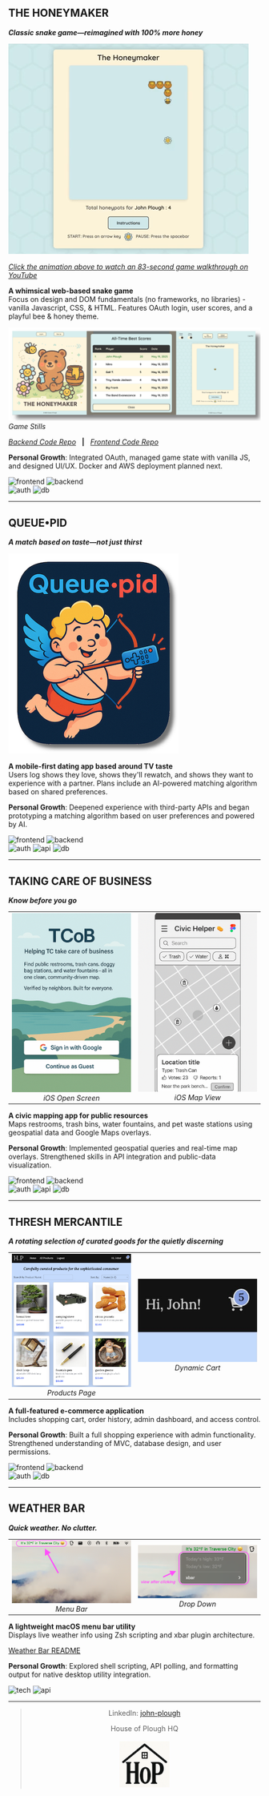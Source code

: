## THE HONEYMAKER

**_Classic snake game—reimagined with 100% more honey_**

<a href="https://youtu.be/h-B67vZrGhE" target="_blank">
  <img src="assets/HoneymakerGiphy.gif" alt="90-second Walkthrough" />
</a>  
<p><em><a href="https://youtu.be/h-B67vZrGhE" target="_blank">Click the animation above to watch an 83-second game walkthrough on YouTube</a></em></p>

**A whimsical web-based snake game**  
Focus on design and DOM fundamentals (no frameworks, no libraries) - vanilla Javascript, CSS, & HTML. Features OAuth login, user scores, and a playful bee & honey theme.

![Game Stills](assets/HMStillsShadowed.png)
_Game Stills_

[_Backend Code Repo_](https://github.com/John-Plough/snake-api.git)&nbsp;&nbsp;&nbsp;**|**&nbsp;&nbsp;&nbsp;[_Frontend Code Repo_](https://github.com/John-Plough/honeymaker.git)

**Personal Growth**: Integrated OAuth, managed game state with vanilla JS, and designed UI/UX. Docker and AWS deployment planned next.

![frontend](https://img.shields.io/badge/frontend-Vanilla%20JS%20%7C%20CSS%20%7C%20HTML-blue) ![backend](https://img.shields.io/badge/backend-Ruby%20on%20Rails-crimson)<br>
![auth](https://img.shields.io/badge/auth-Google%20%26%20GitHub%20OAuth-orange) ![db](https://img.shields.io/badge/database-PostgreSQL-blueviolet)

---

## QUEUE•PID

**_A match based on taste—not just thirst_**

![Queuepid Logo](assets/QueuepidTextLogoWeb.png)

**A mobile-first dating app based around TV taste**  
Users log shows they love, shows they'll rewatch, and shows they want to experience with a partner. Plans include an AI-powered matching algorithm based on shared preferences.

**Personal Growth**: Deepened experience with third-party APIs and began prototyping a matching algorithm based on user preferences and powered by AI.

![frontend](https://img.shields.io/badge/frontend-React%20%2B%20TailwindCSS-blue) ![backend](https://img.shields.io/badge/backend-Ruby%20on%20Rails-crimson)<br>
![auth](https://img.shields.io/badge/auth-Google%20OAuth-orange) ![api](https://img.shields.io/badge/API-TMDb-darkgreen) ![db](https://img.shields.io/badge/database-PostgreSQL-blueviolet)

---

## TAKING CARE OF BUSINESS

**_Know before you go_**

<table>
  <tr>
    <td align="center">
      <img src="assets/TCoB_Screen.png" width="250"/><br>
      <em>iOS Open Screen</em>
    </td>
    <td align="center">
      <img src="assets/AppScreen.png" width="250"/><br>
      <em>iOS Map View</em>
    </td>
  </tr>
</table>

**A civic mapping app for public resources**  
Maps restrooms, trash bins, water fountains, and pet waste stations using geospatial data and Google Maps overlays.

**Personal Growth**: Implemented geospatial queries and real-time map overlays. Strengthened skills in API integration and public-data visualization.

<!-- ![frontend](https://img.shields.io/badge/frontend-React%20%2B%20TailwindCSS-blue)<br>
![backend](https://img.shields.io/badge/backend-Rails%20API%20%2B%20PostGIS-red)<br>
![auth](https://img.shields.io/badge/auth-Google%20%20OAuth-orange)<br>
![api](https://img.shields.io/badge/API-Google%20Maps%20JS%20%2B%20Google%20Geocoding-darkgreen)<br>
![db](https://img.shields.io/badge/database-PostgreSQL-blueviolet) -->

![frontend](https://img.shields.io/badge/frontend-React%20%2B%20TailwindCSS-blue) ![backend](https://img.shields.io/badge/backend-Ruby%20on%20Rails%20%2B%20PostGIS-crimson)<br>
![auth](https://img.shields.io/badge/auth-Google%20OAuth-orange) ![api](https://img.shields.io/badge/API-Google%20Maps%20JS%20%2B%20Google%20Geocoding-darkgreen) ![db](https://img.shields.io/badge/database-PostgreSQL-blueviolet)

---

## THRESH MERCANTILE

**_A rotating selection of curated goods for the quietly discerning_**

<table>
  <tr>
    <td align="center">
      <img src="assets/hop1a.png" width="250"/><br>
      <em>Products Page</em>
    </td>
    <td align="center">
      <img src="assets/hop4.jpg" width="250"/><br>
      <em>Dynamic Cart</em>
    </td>
  </tr>
</table>

**A full-featured e-commerce application**  
Includes shopping cart, order history, admin dashboard, and access control.

**Personal Growth**: Built a full shopping experience with admin functionality. Strengthened understanding of MVC, database design, and user permissions.

![frontend](https://img.shields.io/badge/frontend-React%20%2B%20TailwindCSS-blue) ![backend](https://img.shields.io/badge/backend-Ruby%20on%20Rails-crimson)<br>
![auth](https://img.shields.io/badge/auth-Role--Based--Access-orange) ![db](https://img.shields.io/badge/database-PostgreSQL-blueviolet)

---

## WEATHER BAR

**_Quick weather. No clutter._**

<table>
  <tr>
    <td align="center">
      <img src="assets/WeatherApp1.png" width="250"/><br>
      <em>Menu Bar</em>
    </td>
    <td align="center">
      <img src="assets/WeatherApp2.png" width="250"/><br>
      <em>Drop Down</em>
    </td>
  </tr>
</table>

**A lightweight macOS menu bar utility**  
Displays live weather info using Zsh scripting and xbar plugin architecture.

[Weather Bar README](https://github.com/John-Plough/xbar/blob/main/README.md)

**Personal Growth**: Explored shell scripting, API polling, and formatting output for native desktop utility integration.

![tech](https://img.shields.io/badge/tech-Zsh%20%2F%20xbar-pink) ![api](https://img.shields.io/badge/API-OpenWeather-darkgreen)

---

<blockquote>
  <p align="center">
    LinkedIn: <a href="https://www.linkedin.com/in/john-plough">john-plough</a>
  </p>

  <p align="center">
    House of Plough HQ<br>
    <br>
    <a href="https://john-plough.github.io">
      <img src="assets/HoP_LogoSmall.png" alt="House of Plough logo" width="100" />
    </a>
  </p>
</blockquote>
